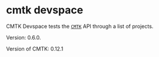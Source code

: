 # cmtk devspace

CMTK Devspace tests the [`CMTK`](https://github.com/arapelle/cmtk) API through a list of projects.

Version: <!--cmtk_devspace-version-->0.6.0<!--cmtk_devspace-version-->.

Version of CMTK: <!--cmtk-version-->0.12.1<!--cmtk-version-->
